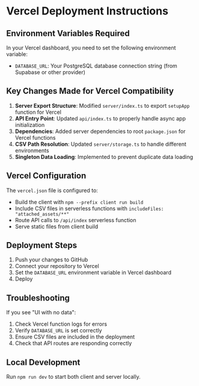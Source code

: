# Vercel Deployment Instructions

## Environment Variables Required

In your Vercel dashboard, you need to set the following environment variable:

- `DATABASE_URL`: Your PostgreSQL database connection string (from Supabase or other provider)

## Key Changes Made for Vercel Compatibility

1. **Server Export Structure**: Modified `server/index.ts` to export `setupApp` function for Vercel
2. **API Entry Point**: Updated `api/index.ts` to properly handle async app initialization
3. **Dependencies**: Added server dependencies to root `package.json` for Vercel functions
4. **CSV Path Resolution**: Updated `server/storage.ts` to handle different environments
5. **Singleton Data Loading**: Implemented to prevent duplicate data loading

## Vercel Configuration

The `vercel.json` file is configured to:
- Build the client with `npm --prefix client run build`
- Include CSV files in serverless functions with `includeFiles: "attached_assets/**"`
- Route API calls to `/api/index` serverless function
- Serve static files from client build

## Deployment Steps

1. Push your changes to GitHub
2. Connect your repository to Vercel
3. Set the `DATABASE_URL` environment variable in Vercel dashboard
4. Deploy

## Troubleshooting

If you see "UI with no data":
1. Check Vercel function logs for errors
2. Verify `DATABASE_URL` is set correctly
3. Ensure CSV files are included in the deployment
4. Check that API routes are responding correctly

## Local Development

Run `npm run dev` to start both client and server locally.